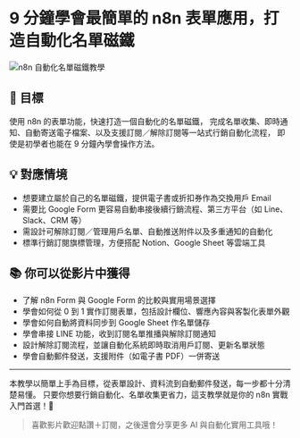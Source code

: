 # 9 分鐘學會最簡單的 n8n 表單應用，打造自動化名單磁鐵

![n8n 自動化名單磁鐵教學](https://github.com/qwedsazxc78/ai-automation-n8n/blob/main/n8n/26-n8n-form-lead-magnet/cover.png?raw=true)

## 🎯 目標

使用 n8n 的表單功能，快速打造一個自動化的名單磁鐵，
完成名單收集、即時通知、自動寄送電子檔案、以及支援訂閱／解除訂閱等一站式行銷自動化流程，
即使是初學者也能在 9 分鐘內學會操作方法。

## 💡 對應情境

* 想要建立屬於自己的名單磁鐵，提供電子書或折扣券作為交換用戶 Email
* 需要比 Google Form 更容易自動串接後續行銷流程、第三方平台（如 Line、Slack、CRM 等）
* 需設計可解除訂閱／管理用戶名單、自動推送附件以及多重通知的自動化
* 標準行銷訂閱旗標管理，方便搭配 Notion、Google Sheet 等雲端工具

## 📚 你可以從影片中獲得

* 了解 n8n Form 與 Google Form 的比較與實用場景選擇
* 學會如何從 0 到 1 實作訂閱表單，包括設計欄位、響應內容與客製化表單外觀
* 學會如何自動將資料同步到 Google Sheet 作名單儲存
* 學會串接 LINE 功能，收到訂閱名單推播與解除訂閱通知
* 設計解除訂閱流程，並讓自動化系統即時取消用戶訂閱、更新名單狀態
* 學會自動郵件發送，支援附件（如電子書 PDF）一併寄送

---

本教學以簡單上手為目標，從表單設計、資料流到自動郵件發送，每一步都十分清楚易懂。
只要你想要行銷自動化、名單收集更省力，這支教學就是你的 n8n 實戰入門首選！🚀

> 喜歡影片歡迎點讚＋訂閱，之後還會分享更多 AI 與自動化實用工具哦！
